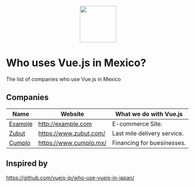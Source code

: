 <p align="center"><a href="https://vuejs.org" target="_blank"><img width="100"src="https://vuejs.org/images/logo.png"></a></p>

# Who uses Vue.js in Mexico?
The list of companies who use Vue.js in Mexico

## Companies

Name | Website | What we do with Vue.js
------------ | ------- | -------
[Example](http://example.com) | http://example.com | E-commerce Site.
[Zubut](https://www.zubut.com/) | https://www.zubut.com/ | Last mile delivery service.
[Cumplo](https://www.cumplo.mx/) | https://www.cumplo.mx/ | Financing for buesinesses.

## Inspired by
https://github.com/vuejs-jp/who-use-vuejs-in-japan/
